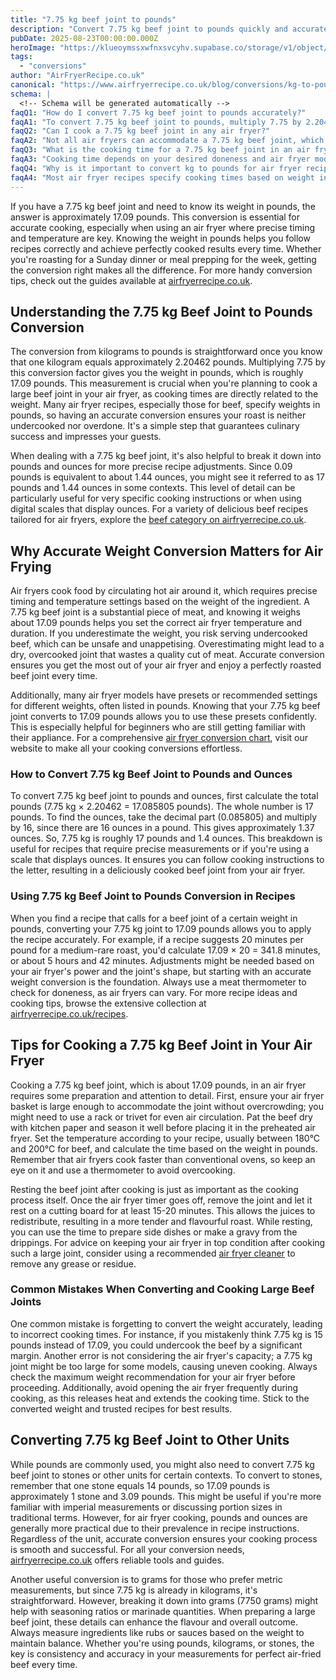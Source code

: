 ```yaml
---
title: "7.75 kg beef joint to pounds"
description: "Convert 7.75 kg beef joint to pounds quickly and accurately for perfect air fryer roasting. Get cooking times and tips for a delicious meal."
pubDate: 2025-08-23T00:00:00.000Z
heroImage: "https://klueoymssxwfnxsvcyhv.supabase.co/storage/v1/object/public/Shmucket/7-75-kg-beef-joint-to-pounds.webp"
tags:
  - "conversions"
author: "AirFryerRecipe.co.uk"
canonical: "https://www.airfryerrecipe.co.uk/blog/conversions/kg-to-pounds/7-75-kg-beef-joint-to-pounds"
schema: |
  <!-- Schema will be generated automatically -->
faqQ1: "How do I convert 7.75 kg beef joint to pounds accurately?"
faqA1: "To convert 7.75 kg beef joint to pounds, multiply 7.75 by 2.20462, which gives approximately 17.09 pounds. This conversion is essential for setting the correct cooking time in your air fryer, as most recipes use pounds for weight-based timing. Always use a reliable converter or formula to ensure accuracy for perfect results."
faqQ2: "Can I cook a 7.75 kg beef joint in any air fryer?"
faqA2: "Not all air fryers can accommodate a 7.75 kg beef joint, which is about 17.09 pounds. Check your air fryer's capacity and basket dimensions first; larger models or oven-style air fryers are better suited. If the joint doesn't fit comfortably, it may cook unevenly, so consider cutting it into smaller portions or using a conventional oven."
faqQ3: "What is the cooking time for a 7.75 kg beef joint in an air fryer?"
faqA3: "Cooking time depends on your desired doneness and air fryer model, but a general guideline is 20 minutes per pound at 180°C for medium-rare. For a 17.09-pound joint, this would be roughly 5 hours and 42 minutes. Always use a meat thermometer to check the internal temperature, aiming for 55-60°C for medium-rare, and adjust as needed."
faqQ4: "Why is it important to convert kg to pounds for air fryer recipes?"
faqA4: "Most air fryer recipes specify cooking times based on weight in pounds, so converting kilograms accurately ensures you follow instructions correctly. An inaccurate conversion can lead to undercooked or overcooked food, affecting safety and taste. Precise weight conversion helps you achieve perfectly cooked meals with your air fryer every time."
---
```

<p>If you have a 7.75 kg beef joint and need to know its weight in pounds, the answer is approximately 17.09 pounds. This conversion is essential for accurate cooking, especially when using an air fryer where precise timing and temperature are key. Knowing the weight in pounds helps you follow recipes correctly and achieve perfectly cooked results every time. Whether you're roasting for a Sunday dinner or meal prepping for the week, getting the conversion right makes all the difference. For more handy conversion tips, check out the guides available at <a href=https://www.airfryerrecipe.co.uk/>airfryerrecipe.co.uk</a>.</p>

<h2>Understanding the 7.75 kg Beef Joint to Pounds Conversion</h2>
<p>The conversion from kilograms to pounds is straightforward once you know that one kilogram equals approximately 2.20462 pounds. Multiplying 7.75 by this conversion factor gives you the weight in pounds, which is roughly 17.09 pounds. This measurement is crucial when you're planning to cook a large beef joint in your air fryer, as cooking times are directly related to the weight. Many air fryer recipes, especially those for beef, specify weights in pounds, so having an accurate conversion ensures your roast is neither undercooked nor overdone. It's a simple step that guarantees culinary success and impresses your guests.</p>
<p>When dealing with a 7.75 kg beef joint, it's also helpful to break it down into pounds and ounces for more precise recipe adjustments. Since 0.09 pounds is equivalent to about 1.44 ounces, you might see it referred to as 17 pounds and 1.44 ounces in some contexts. This level of detail can be particularly useful for very specific cooking instructions or when using digital scales that display ounces. For a variety of delicious beef recipes tailored for air fryers, explore the <a href=https://www.airfryerrecipe.co.uk/recipe-category/beef>beef category on airfryerrecipe.co.uk</a>.</p>

<h2>Why Accurate Weight Conversion Matters for Air Frying</h2>
<p>Air fryers cook food by circulating hot air around it, which requires precise timing and temperature settings based on the weight of the ingredient. A 7.75 kg beef joint is a substantial piece of meat, and knowing it weighs about 17.09 pounds helps you set the correct air fryer temperature and duration. If you underestimate the weight, you risk serving undercooked beef, which can be unsafe and unappetising. Overestimating might lead to a dry, overcooked joint that wastes a quality cut of meat. Accurate conversion ensures you get the most out of your air fryer and enjoy a perfectly roasted beef joint every time.</p>
<p>Additionally, many air fryer models have presets or recommended settings for different weights, often listed in pounds. Knowing that your 7.75 kg beef joint converts to 17.09 pounds allows you to use these presets confidently. This is especially helpful for beginners who are still getting familiar with their appliance. For a comprehensive <a href=https://www.airfryerrecipe.co.uk/air-fryer-conversion-chart>air fryer conversion chart</a>, visit our website to make all your cooking conversions effortless.</p>

<h3>How to Convert 7.75 kg Beef Joint to Pounds and Ounces</h3>
<p>To convert 7.75 kg beef joint to pounds and ounces, first calculate the total pounds (7.75 kg × 2.20462 = 17.085805 pounds). The whole number is 17 pounds. To find the ounces, take the decimal part (0.085805) and multiply by 16, since there are 16 ounces in a pound. This gives approximately 1.37 ounces. So, 7.75 kg is roughly 17 pounds and 1.4 ounces. This breakdown is useful for recipes that require precise measurements or if you're using a scale that displays ounces. It ensures you can follow cooking instructions to the letter, resulting in a deliciously cooked beef joint from your air fryer.</p>

<h3>Using 7.75 kg Beef Joint to Pounds Conversion in Recipes</h3>
<p>When you find a recipe that calls for a beef joint of a certain weight in pounds, converting your 7.75 kg joint to 17.09 pounds allows you to apply the recipe accurately. For example, if a recipe suggests 20 minutes per pound for a medium-rare roast, you'd calculate 17.09 × 20 = 341.8 minutes, or about 5 hours and 42 minutes. Adjustments might be needed based on your air fryer's power and the joint's shape, but starting with an accurate weight conversion is the foundation. Always use a meat thermometer to check for doneness, as air fryers can vary. For more recipe ideas and cooking tips, browse the extensive collection at <a href=https://www.airfryerrecipe.co.uk/recipes>airfryerrecipe.co.uk/recipes</a>.</p>

<h2>Tips for Cooking a 7.75 kg Beef Joint in Your Air Fryer</h2>
<p>Cooking a 7.75 kg beef joint, which is about 17.09 pounds, in an air fryer requires some preparation and attention to detail. First, ensure your air fryer basket is large enough to accommodate the joint without overcrowding; you might need to use a rack or trivet for even air circulation. Pat the beef dry with kitchen paper and season it well before placing it in the preheated air fryer. Set the temperature according to your recipe, usually between 180°C and 200°C for beef, and calculate the time based on the weight in pounds. Remember that air fryers cook faster than conventional ovens, so keep an eye on it and use a thermometer to avoid overcooking.</p>
<p>Resting the beef joint after cooking is just as important as the cooking process itself. Once the air fryer timer goes off, remove the joint and let it rest on a cutting board for at least 15-20 minutes. This allows the juices to redistribute, resulting in a more tender and flavourful roast. While resting, you can use the time to prepare side dishes or make a gravy from the drippings. For advice on keeping your air fryer in top condition after cooking such a large joint, consider using a recommended <a href=https://www.airfryerrecipe.co.uk/air-fryer-cleaner>air fryer cleaner</a> to remove any grease or residue.</p>

<h3>Common Mistakes When Converting and Cooking Large Beef Joints</h3>
<p>One common mistake is forgetting to convert the weight accurately, leading to incorrect cooking times. For instance, if you mistakenly think 7.75 kg is 15 pounds instead of 17.09, you could undercook the beef by a significant margin. Another error is not considering the air fryer's capacity; a 7.75 kg joint might be too large for some models, causing uneven cooking. Always check the maximum weight recommendation for your air fryer before proceeding. Additionally, avoid opening the air fryer frequently during cooking, as this releases heat and extends the cooking time. Stick to the converted weight and trusted recipes for best results.</p>

<h2>Converting 7.75 kg Beef Joint to Other Units</h2>
<p>While pounds are commonly used, you might also need to convert 7.75 kg beef joint to stones or other units for certain contexts. To convert to stones, remember that one stone equals 14 pounds, so 17.09 pounds is approximately 1 stone and 3.09 pounds. This might be useful if you're more familiar with imperial measurements or discussing portion sizes in traditional terms. However, for air fryer cooking, pounds and ounces are generally more practical due to their prevalence in recipe instructions. Regardless of the unit, accurate conversion ensures your cooking process is smooth and successful. For all your conversion needs, <a href=https://www.airfryerrecipe.co.uk/>airfryerrecipe.co.uk</a> offers reliable tools and guides.</p>
<p>Another useful conversion is to grams for those who prefer metric measurements, but since 7.75 kg is already in kilograms, it's straightforward. However, breaking it down into grams (7750 grams) might help with seasoning ratios or marinade quantities. When preparing a large beef joint, these details can enhance the flavour and overall outcome. Always measure ingredients like rubs or sauces based on the weight to maintain balance. Whether you're using pounds, kilograms, or stones, the key is consistency and accuracy in your measurements for perfect air-fried beef every time.</p>
